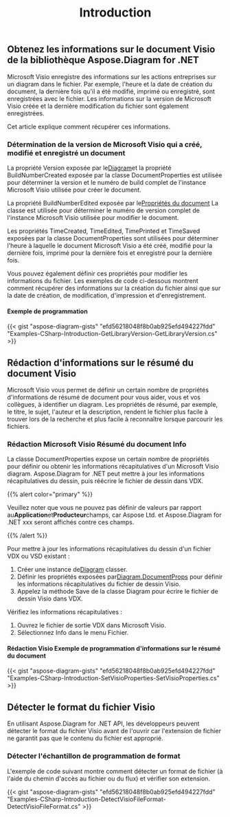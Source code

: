 ﻿---
title: Introduction
type: docs
weight: 10
url: /fr/net/introduction/
description: Introduction de la bibliothèque Aspose.Diagram.
---
## **Obtenez les informations sur le document Visio de la bibliothèque Aspose.Diagram for .NET**
Microsoft Visio enregistre des informations sur les actions entreprises sur un diagram dans le fichier. Par exemple, l'heure et la date de création du document, la dernière fois qu'il a été modifié, imprimé ou enregistré, sont enregistrées avec le fichier. Les informations sur la version de Microsoft Visio créée et la dernière modification du fichier sont également enregistrées.

Cet article explique comment récupérer ces informations.
### **Détermination de la version de Microsoft Visio qui a créé, modifié et enregistré un document**
 La propriété Version exposée par le[Diagram](https://reference.aspose.com/diagram/net/aspose.diagram/diagram/)et la propriété BuildNumberCreated exposée par la classe DocumentProperties est utilisée pour déterminer la version et le numéro de build complet de l'instance Microsoft Visio utilisée pour créer le document.

 La propriété BuildNumberEdited exposée par le[Propriétés du document](https://reference.aspose.com/diagram/net/aspose.diagram/documentproperties) La classe est utilisée pour déterminer le numéro de version complet de l'instance Microsoft Visio utilisée pour modifier le document.

Les propriétés TimeCreated, TimeEdited, TimePrinted et TimeSaved exposées par la classe DocumentProperties sont utilisées pour déterminer l'heure à laquelle le document Microsoft Visio a été créé, modifié pour la dernière fois, imprimé pour la dernière fois et enregistré pour la dernière fois.

Vous pouvez également définir ces propriétés pour modifier les informations du fichier. Les exemples de code ci-dessous montrent comment récupérer des informations sur la création du fichier ainsi que sur la date de création, de modification, d'impression et d'enregistrement.
#### **Exemple de programmation**
{{< gist "aspose-diagram-gists" "efd56218048f8b0ab925efd494227fdd" "Examples-CSharp-Introduction-GetLibraryVersion-GetLibraryVersion.cs" >}}
## **Rédaction d'informations sur le résumé du document Visio**
Microsoft Visio vous permet de définir un certain nombre de propriétés d'informations de résumé de document pour vous aider, vous et vos collègues, à identifier un diagram. Les propriétés de résumé, par exemple, le titre, le sujet, l'auteur et la description, rendent le fichier plus facile à trouver lors de la recherche et plus facile à reconnaître lorsque parcourir les fichiers.
### **Rédaction Microsoft Visio Résumé du document Info**
La classe DocumentProperties expose un certain nombre de propriétés pour définir ou obtenir les informations récapitulatives d'un Microsoft Visio diagram. Aspose.Diagram for .NET peut mettre à jour les informations récapitulatives du dessin, puis réécrire le fichier de dessin dans VDX.

{{% alert color="primary" %}} 

Veuillez noter que vous ne pouvez pas définir de valeurs par rapport au**Application**et**Producteur**champs, car Aspose Ltd. et Aspose.Diagram for .NET xxx seront affichés contre ces champs.

{{% /alert %}} 

Pour mettre à jour les informations récapitulatives du dessin d'un fichier VDX ou VSD existant :

1.  Créer une instance de[Diagram](https://reference.aspose.com/diagram/net/aspose.diagram/diagram/) classer.
1.  Définir les propriétés exposées par[Diagram.DocumentProps](https://reference.aspose.com/diagram/net/aspose.diagram/diagram/properties/documentprops) pour définir les informations récapitulatives du fichier de dessin Visio.
1. Appelez la méthode Save de la classe Diagram pour écrire le fichier de dessin Visio dans VDX.

Vérifiez les informations récapitulatives :

1. Ouvrez le fichier de sortie VDX dans Microsoft Visio.
1. Sélectionnez Info dans le menu Fichier.
#### **Rédaction Visio Exemple de programmation d'informations sur le résumé du document**
{{< gist "aspose-diagram-gists" "efd56218048f8b0ab925efd494227fdd" "Examples-CSharp-Introduction-SetVisioProperties-SetVisioProperties.cs" >}}
## **Détecter le format du fichier Visio**
En utilisant Aspose.Diagram for .NET API, les développeurs peuvent détecter le format du fichier Visio avant de l'ouvrir car l'extension de fichier ne garantit pas que le contenu du fichier est approprié.
### **Détecter l'échantillon de programmation de format**
L'exemple de code suivant montre comment détecter un format de fichier (à l'aide du chemin d'accès au fichier ou du flux) et vérifier son extension.

{{< gist "aspose-diagram-gists" "efd56218048f8b0ab925efd494227fdd" "Examples-CSharp-Introduction-DetectVisioFileFormat-DetectVisioFileFormat.cs" >}}

